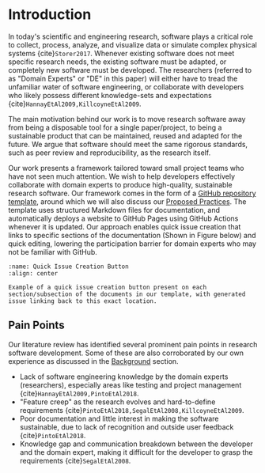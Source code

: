 # Introduction

In today's scientific and engineering research, software plays a critical role to collect, process, analyze, and visualize data or simulate complex physical systems {cite}`Storer2017`.
Whenever existing software does not meet specific research needs, the existing software must be adapted, or completely new software must be developed.
The researchers (referred to as "Domain Experts" or "DE" in this paper) will either have to tread the unfamiliar water of software engineering, or collaborate with developers who likely possess different knowledge-sets and expectations {cite}`HannayEtAl2009,KillcoyneEtAl2009`.

The main motivation behind our work is to move research software away from being a disposable tool for a single paper/project, to being a sustainable product that can be maintained, reused and adapted for the future.
We argue that software should meet the same rigorous standards, such as peer review and reproducibility, as the research itself.

Our work presents a framework tailored toward small project teams who have not seen much attention. We wish to help developers effectively collaborate with domain experts to produce high-quality, sustainable research software.
Our framework comes in the form of a [GitHub repository template](https://omltcat.github.io/research-software-template/), around which we will also discuss our [Proposed Practices](./practices.md).
The template uses structured Markdown files for documentation, and automatically deploys a website to GitHub Pages using GitHub Actions whenever it is updated.
Our approach enables quick issue creation that links to specific sections of the documentation (Shown in Figure below) and quick editing, lowering the participation barrier for domain experts who may not be familiar with GitHub.

```{figure} figures/report_issue.png
:name: Quick Issue Creation Button
:align: center

Example of a quick issue creation button present on each section/subsection of the documents in our template, with generated issue linking back to this exact location.
```


## Pain Points
Our literature review has identified several prominent pain points in research software development.
Some of these are also corroborated by our own experience as discussed in the [Background](./background.md) section.
- Lack of software engineering knowledge by the domain experts (researchers), especially areas like testing and project management {cite}`HannayEtAl2009,PintoEtAl2018`.
- "Feature creep" as the research evolves and hard-to-define requirements {cite}`PintoEtAl2018,SegalEtAl2008,KillcoyneEtAl2009`.
- Poor documentation and little interest in making the software sustainable, due to lack of recognition and outside user feedback {cite}`PintoEtAl2018`.
- Knowledge gap and communication breakdown between the developer and the domain expert, making it difficult for the developer to grasp the requirements {cite}`SegalEtAl2008`.
